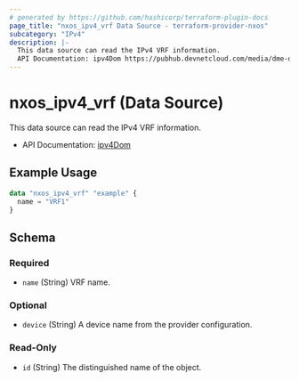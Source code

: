 ```yaml
---
# generated by https://github.com/hashicorp/terraform-plugin-docs
page_title: "nxos_ipv4_vrf Data Source - terraform-provider-nxos"
subcategory: "IPv4"
description: |-
  This data source can read the IPv4 VRF information.
  API Documentation: ipv4Dom https://pubhub.devnetcloud.com/media/dme-docs-10-2-2/docs/Layer%203/ipv4:Dom/
---
```


# nxos_ipv4_vrf (Data Source)

This data source can read the IPv4 VRF information.

- API Documentation: [ipv4Dom](https://pubhub.devnetcloud.com/media/dme-docs-10-2-2/docs/Layer%203/ipv4:Dom/)

## Example Usage

```terraform
data "nxos_ipv4_vrf" "example" {
  name = "VRF1"
}
```

<!-- schema generated by tfplugindocs -->
## Schema

### Required

- `name` (String) VRF name.

### Optional

- `device` (String) A device name from the provider configuration.

### Read-Only

- `id` (String) The distinguished name of the object.
